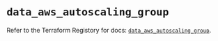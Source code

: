 # `data_aws_autoscaling_group`

Refer to the Terraform Registory for docs: [`data_aws_autoscaling_group`](https://www.terraform.io/docs/providers/aws/d/autoscaling_group).
